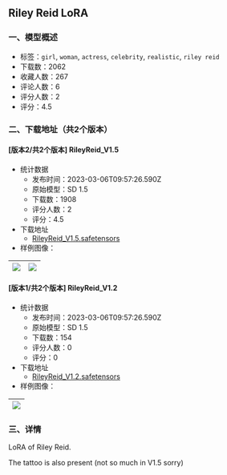 ## Riley Reid LoRA
### 一、模型概述

- 标签：`girl`, `woman`, `actress`, `celebrity`, `realistic`, `riley reid`
- 下载数：2062
- 收藏人数：267
- 评论人数：6
- 评分人数：2
- 评分：4.5

### 二、下载地址（共2个版本）

#### [版本2/共2个版本] RileyReid_V1.5

- 统计数据
  - 发布时间：2023-03-06T09:57:26.590Z
  - 原始模型：SD 1.5
  - 下载数：1908
  - 评分人数：2
  - 评分：4.5
- 下载地址
  - [RileyReid_V1.5.safetensors](https://civitai.com/api/download/models/19338)
- 样例图像：

| <img src="https://image.civitai.com/xG1nkqKTMzGDvpLrqFT7WA/58c1fe95-2316-4fc7-0bdb-f691a87fc900/width=450/202601.jpeg" /> | <img src="https://image.civitai.com/xG1nkqKTMzGDvpLrqFT7WA/8a93099d-0170-4d32-54f4-f7500d202300/width=450/202600.jpeg" /> |
| ---- | ---- |

#### [版本1/共2个版本] RileyReid_V1.2

- 统计数据
  - 发布时间：2023-03-06T09:57:26.590Z
  - 原始模型：SD 1.5
  - 下载数：154
  - 评分人数：0
  - 评分：0
- 下载地址
  - [RileyReid_V1.2.safetensors](https://civitai.com/api/download/models/19088)
- 样例图像：

| <img src="https://image.civitai.com/xG1nkqKTMzGDvpLrqFT7WA/6083f704-5c17-4b27-c5eb-52c209256f00/width=450/199810.jpeg" /> |
| ---- |


### 三、详情
<p>LoRA of Riley Reid.</p><p>The tattoo is also present (not so much in V1.5 sorry)</p>